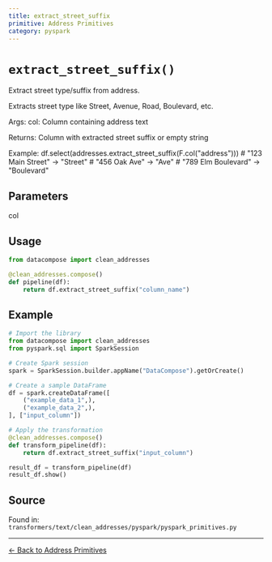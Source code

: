 ```yaml
---
title: extract_street_suffix
primitive: Address Primitives
category: pyspark
---
```


# `extract_street_suffix()`

Extract street type/suffix from address.

Extracts street type like Street, Avenue, Road, Boulevard, etc.

Args:
    col: Column containing address text

Returns:
    Column with extracted street suffix or empty string

Example:
    df.select(addresses.extract_street_suffix(F.col("address")))
    # "123 Main Street" -> "Street"
    # "456 Oak Ave" -> "Ave"
    # "789 Elm Boulevard" -> "Boulevard"

## Parameters

col

## Usage

```python
from datacompose import clean_addresses

@clean_addresses.compose()
def pipeline(df):
    return df.extract_street_suffix("column_name")
```

## Example

```python
# Import the library
from datacompose import clean_addresses
from pyspark.sql import SparkSession

# Create Spark session
spark = SparkSession.builder.appName("DataCompose").getOrCreate()

# Create a sample DataFrame
df = spark.createDataFrame([
    ("example_data_1",),
    ("example_data_2",),
], ["input_column"])

# Apply the transformation
@clean_addresses.compose()
def transform_pipeline(df):
    return df.extract_street_suffix("input_column")

result_df = transform_pipeline(df)
result_df.show()
```

## Source

Found in: `transformers/text/clean_addresses/pyspark/pyspark_primitives.py`

---
[← Back to Address Primitives](/primitives/addresses)
